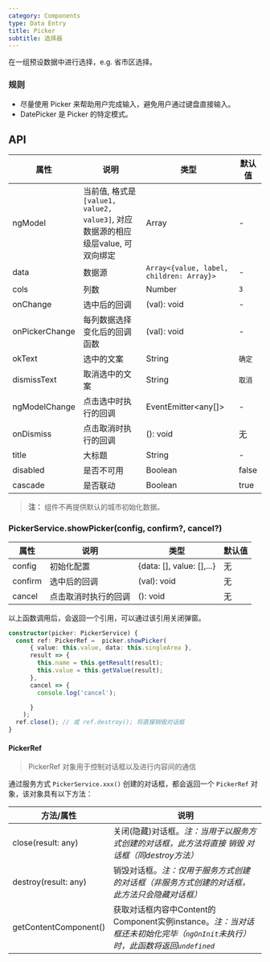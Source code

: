 ```yaml
---
category: Components
type: Data Entry
title: Picker
subtitle: 选择器
---
```


在一组预设数据中进行选择，e.g. 省市区选择。

### 规则
- 尽量使用 Picker 来帮助用户完成输入，避免用户通过键盘直接输入。
- DatePicker 是 Picker 的特定模式。

## API

属性 | 说明 | 类型 | 默认值
----|-----|------|------
| ngModel | 当前值, 格式是`[value1, value2, value3]`, 对应数据源的相应级层value, 可双向绑定 | Array | - |
| data    | 数据源        | `Array<{value, label, children: Array}>` |   -  |
| cols    | 列数        | Number |  `3`  |
| onChange | 选中后的回调 | (val): void | - |
| onPickerChange | 每列数据选择变化后的回调函数   | (val): void | - |
| okText  | 选中的文案 | String |  `确定`  |
| dismissText  | 取消选中的文案 | String |  `取消`  |
| ngModelChange  | 点击选中时执行的回调 | EventEmitter<any[]>  | - |
| onDismiss  | 点击取消时执行的回调 | (): void  |  无  |
| title  | 大标题 | String | - |
| disabled  | 是否不可用 | Boolean | false |
| cascade  | 是否联动 | Boolean | true |

> **注：** 组件不再提供默认的城市初始化数据。


### PickerService.showPicker(config, confirm?, cancel?)
属性 | 说明 | 类型 | 默认值
----|-----|------|------
| config    | 初始化配置       | {data: [], value: [],...}    | 无           |
| confirm    | 选中后的回调       | (val): void     | 无           |
| cancel    | 点击取消时执行的回调       | (): void     | 无           |

以上函数调用后，会返回一个引用，可以通过该引用关闭弹窗。

```ts
constructor(picker: PickerService) {
  const ref: PickerRef =  picker.showPicker(
      { value: this.value, data: this.singleArea },
      result => {
        this.name = this.getResult(result);
        this.value = this.getValue(result);
      },
      cancel => {
        console.log('cancel');

      }
    );
  ref.close(); // 或 ref.destroy(); 将直接销毁对话框
}
```

#### PickerRef

> PickerRef 对象用于控制对话框以及进行内容间的通信

通过服务方式 `PickerService.xxx()` 创建的对话框，都会返回一个 `PickerRef` 对象，该对象具有以下方法：

| 方法/属性 | 说明 |
|----|----|
| close(result: any)        | 关闭(隐藏)对话框。<i>注：当用于以服务方式创建的对话框，此方法将直接 销毁 对话框（同destroy方法）</i> |
| destroy(result: any)      | 销毁对话框。<i>注：仅用于服务方式创建的对话框（非服务方式创建的对话框，此方法只会隐藏对话框）</i> |
| getContentComponent()     | 获取对话框内容中Content的Component实例instance。<i>注：当对话框还未初始化完毕（`ngOnInit`未执行）时，此函数将返回`undefined`</i> |
